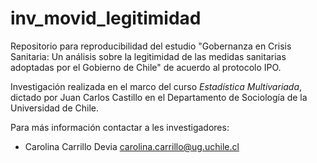 # inv_movid_legitimidad
Repositorio para reproducibilidad del estudio "Gobernanza en Crisis Sanitaria: Un análisis sobre la legitimidad de las medidas sanitarias adoptadas por el Gobierno de Chile" de acuerdo al protocolo IPO. 

Investigación realizada en el marco del curso _Estadística Multivariada_, dictado por Juan Carlos Castillo en el Departamento de Sociología de la Universidad de Chile.

Para más información contactar a les investigadores:

* Carolina Carrillo Devia carolina.carrillo@ug.uchile.cl